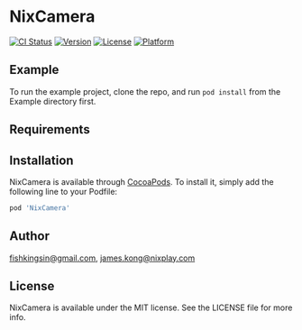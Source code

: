 # NixCamera

[![CI Status](http://img.shields.io/travis/fishkingsin@gmail.com/NixCamera.svg?style=flat)](https://travis-ci.org/fishkingsin@gmail.com/NixCamera)
[![Version](https://img.shields.io/cocoapods/v/NixCamera.svg?style=flat)](http://cocoapods.org/pods/NixCamera)
[![License](https://img.shields.io/cocoapods/l/NixCamera.svg?style=flat)](http://cocoapods.org/pods/NixCamera)
[![Platform](https://img.shields.io/cocoapods/p/NixCamera.svg?style=flat)](http://cocoapods.org/pods/NixCamera)

## Example

To run the example project, clone the repo, and run `pod install` from the Example directory first.

## Requirements

## Installation

NixCamera is available through [CocoaPods](http://cocoapods.org). To install
it, simply add the following line to your Podfile:

```ruby
pod 'NixCamera'
```

## Author

fishkingsin@gmail.com, james.kong@nixplay.com

## License

NixCamera is available under the MIT license. See the LICENSE file for more info.
